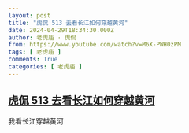 ```yaml
---
layout: post
title: "虎侃 513 去看长江如何穿越黄河"
date: 2024-04-29T18:34:30.000Z
author: 老虎庙 · 虎侃
from: https://www.youtube.com/watch?v=M6X-PWH0zPM
tags: [ 老虎庙 ]
comments: True
categories: [ 老虎庙 ]
---
```

<!--1714415670000-->
[虎侃 513 去看长江如何穿越黄河](https://www.youtube.com/watch?v=M6X-PWH0zPM)
------

<div>
我看长江穿越黄河
</div>
